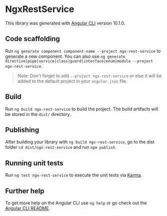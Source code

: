 # NgxRestService

This library was generated with [Angular CLI](https://github.com/angular/angular-cli) version 10.1.0.

## Code scaffolding

Run `ng generate component component-name --project ngx-rest-service` to generate a new component. You can also use `ng generate directive|pipe|service|class|guard|interface|enum|module --project ngx-rest-service`.
> Note: Don't forget to add `--project ngx-rest-service` or else it will be added to the default project in your `angular.json` file. 

## Build

Run `ng build ngx-rest-service` to build the project. The build artifacts will be stored in the `dist/` directory.

## Publishing

After building your library with `ng build ngx-rest-service`, go to the dist folder `cd dist/ngx-rest-service` and run `npm publish`.

## Running unit tests

Run `ng test ngx-rest-service` to execute the unit tests via [Karma](https://karma-runner.github.io).

## Further help

To get more help on the Angular CLI use `ng help` or go check out the [Angular CLI README](https://github.com/angular/angular-cli/blob/master/README.md).
